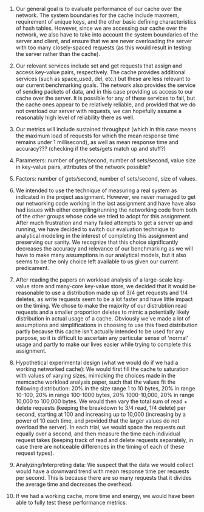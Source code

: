 1. Our general goal is to evaluate performance of our cache over the network. The system boundaries for the cache include 
maxmem, requirement of unique keys, and the other basic defining characteristics of hash tables. However, since we are 
accessing our cache over the network, we also have to take into account the system boundaries of the server and client, and 
ensure that we are never overloading the server with too many closely-spaced requests (as this would result in testing 
the server rather than the cache).

2. Our relevant services include set and get requests that assign and access key-value pairs, respectively. The cache provides 
additional services (such as space_used, del, etc.) but these are less relevant to our current benchmarking goals. The network 
also provides the service of sending packets of data, and in this case providing us access to our cache over the server. It is 
possible for any of these services to fail, but the cache ones appear to be relatively reliable, and provided that we do not
overload our server with requests, we can hopefully assume a reasonably high level of reliability there as well.

3. Our metrics will include sustained throughput (which in this case means the maximum load of requests for which the mean 
response time remains under 1 millisecond), as well as mean response time and accuracy??? (checking if the sets/gets match up and stuff?) 

4. Parameters: number of gets/second, number of sets/second, value size in key-value pairs, attributes of the network possible?

5. Factors: number of gets/second, number of sets/second, size of values.

6. We intended to use the technique of measuring a real system as indicated in the project assignment. However, we never managed to get our networking code working in the last assignment and have have also had issues with either compiling/running the networking code from both of the other groups whose code we tried to adopt for this assignment. After much frustration and many failed attempts to get a server up and running, we have decided to switch our evaluation technique to analytical modeling in the interest of completing this assignment and preserving our sanity. We recognize that this choice significantly decreases the accuracy and relevance of our benchmarking as we will have to make many assumptions in our analytical models, but it also seems to be the only choice left available to us given our current predicament.    

7. After reading the papers on workload analysis of a large-scale key-value store and many-core key-value store, we decided that it would be reasonable to use a distribution made up of 3/4 get requests and 1/4 deletes, as write requests seem to be a lot faster and have little impact on the timing. We chose to make the majority of our distrubtion read requests and a smaller proportion deletes to mimic a potentially likely distribution in actual usage of a cache. Obviously we've made a lot of assumptions and simplifications in choosing to use this fixed distribution partly because this cache isn't actually intended to be used for any purpose, so it is difficult to ascertain any particular sense of 'normal' usage and partly to make our lives easier while trying to complete this assignment.

8. Hypothetical experimental design (what we would do if we had a working networked cache): We would first fill the cache to saturation with values of varying sizes, mimicking the choices made in the memcache workload analysis paper, such that the values fit the following distribution: 20% in the size range 1 to 10 bytes, 20% in range 10-100, 20% in range 100-1000 bytes, 20% 1000-10,000, 20% in range 10,000 to 100,000 bytes. We would then vary the total sum of read + delete requests (keeping the breakdown to 3/4 read, 1/4 delete) per second, starting at 100 and increasing up to 10,000 (increasing by a power of 10 each time, and provided that the larger values do not overload the server). In each trial, we would space the requests out equally over a second, and then measure the time each individual request takes (keeping track of read and delete requests separately, in case there are noticeable differences in the timing of each of these request types). 

9. Analyzing/Interpreting data: We suspect that the data we would collect would have a downward trend with mean response time per requests per second. This is because there are so many requests that it divides the average time and decreases the overhead.

10. If we had a working cache, more time and energy, we would have been able to fully test these performance metrics. 


